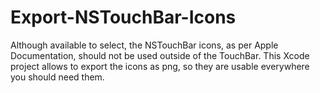 # Export-NSTouchBar-Icons

Although available to select, the NSTouchBar icons, as per Apple Documentation, should not be used outside of the TouchBar. This Xcode project allows to export the icons as png, so they are usable everywhere you should need them.
